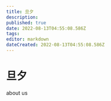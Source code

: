 ```yaml
---
title: 旦夕
description: 
published: true
date: 2022-08-13T04:55:08.586Z
tags: 
editor: markdown
dateCreated: 2022-08-13T04:55:08.586Z
---
```


# 旦夕
about us